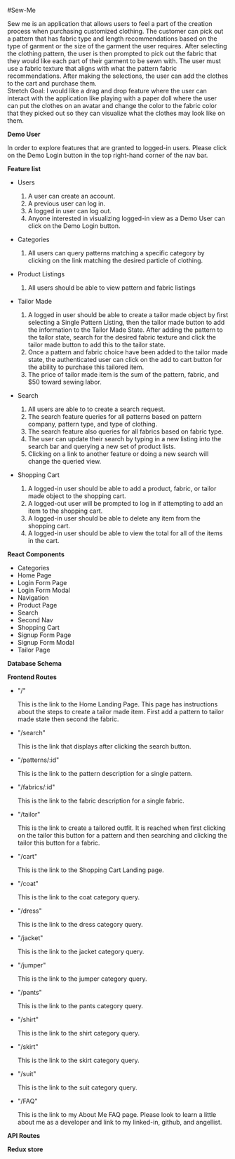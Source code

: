 #Sew-Me

Sew me is an application that allows users to feel a part of the creation process when purchasing customized clothing. 
The customer can pick out a pattern that has fabric type and length recommendations based on the type of garment or the size of the garment the user requires. 
After selecting the clothing pattern, the user is then prompted to pick out the fabric that they would like each part of their garment to be sewn with. 
The user must use a fabric texture that aligns with what the pattern fabric recommendations. 
After making the selections, the user can add the clothes to the cart and purchase them.  
Stretch Goal: I would like a drag and drop feature where the user can interact with the application like playing with a paper doll where the user can put the clothes on an avatar and change the color to the fabric color that they picked out so they can visualize what the clothes may look like on them.

**Demo User**

In order to explore features that are granted to logged-in users. Please click on the Demo Login button in the top right-hand 
corner of the nav bar.

**Feature list**

  - Users
    1. A user can create an account.
    2. A previous user can log in.
    3. A logged in user can log out.
    4. Anyone interested in visualizing logged-in view as a Demo User can click on the Demo Login button.
  
  - Categories
    1. All users can query patterns matching a specific category by clicking on the link matching the desired particle of clothing.
  
  - Product Listings
    1. All users should be able to view pattern and fabric listings
    
  - Tailor Made
    1. A logged in user should be able to create a tailor made object by first selecting a Single Pattern Listing, 
    then the tailor made button to add the information to the Tailor Made State. After adding the pattern to the tailor state, search for
    the desired fabric texture and click the tailor made button to add this to the tailor state.
    2. Once a pattern and fabric choice have been added to the tailor made state, the authenticated user can click on the 
    add to cart button for the ability to purchase this tailored item.
    3. The price of tailor made item is the sum of the pattern, fabric, and $50 toward sewing labor.
    
  - Search
    1. All users are able to to create a search request.
    2. The search feature queries for all patterns based on pattern company, pattern type, and type of clothing.
    3. The search feature also queries for all fabrics based on fabric type.
    4. The user can update their search by typing in a new listing into the search bar and querying a new set of product lists.
    5. Clicking on a link to another feature or doing a new search will change the queried view.
    
  - Shopping Cart
    1. A logged-in user should be able to add a product, fabric, or tailor made object to the shopping cart.
    2. A logged-out user will be prompted to log in if attempting to add an item to the shopping cart.
    3. A logged-in user should be able to delete any item from the shopping cart.
    4. A logged-in user should be able to view the total for all of the items in the cart.
  
**React Components**

  - Categories
  - Home Page
  - Login Form Page
  - Login Form Modal
  - Navigation
  - Product Page
  - Search
  - Second Nav
  - Shopping Cart
  - Signup Form Page
  - Signup Form Modal
  - Tailor Page
  
**Database Schema**

**Frontend Routes** 

  - "/"
 
    This is the link to the Home Landing Page. This page has instructions about the steps to create a 
    tailor made item. First add a pattern to tailor made state then second the fabric.
    
  - "/search"

    This is the link that displays after clicking the search button.

  - "/patterns/:id"

    This is the link to the pattern description for a single pattern.

  - "/fabrics/:id"

    This is the link to the fabric description for a single fabric.
    
  - "/tailor"

    This is the link to create a tailored outfit. It is reached when first clicking on the tailor this button for a pattern and then searching and clicking the tailor this button for a fabric.
    
  - "/cart"

    This is the link to the Shopping Cart Landing page.
  
  - "/coat"

    This is the link to the coat category query.
    
  - "/dress"

    This is the link to the dress category query.
    
  - "/jacket"

    This is the link to the jacket category query.
    
  - "/jumper"

    This is the link to the jumper category query.
    
  - "/pants"

    This is the link to the pants category query.
  
  - "/shirt"

    This is the link to the shirt category query.
  
  - "/skirt"

    This is the link to the skirt category query.
  
  - "/suit"

    This is the link to the suit category query.
    
  - "/FAQ"

    This is the link to my About Me FAQ page. Please look to learn a little about me as a developer and link to my linked-in, github, and angellist.
  
**API Routes** 

**Redux store**
